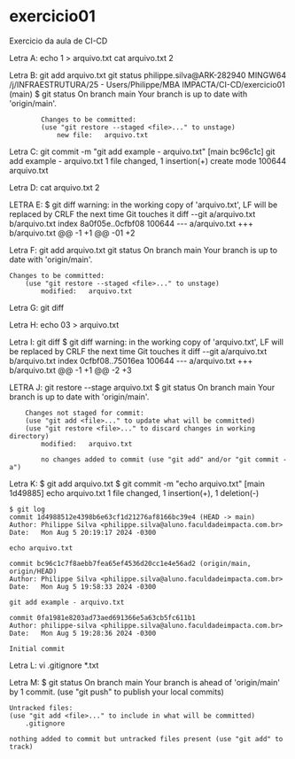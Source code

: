 # exercicio01
Exercicio da aula de CI-CD

Letra A:
    echo 1 > arquivo.txt
    cat arquivo.txt
    2
    
Letra B:
    git add arquivo.txt
    git status
        philippe.silva@ARK-282940 MINGW64 /j/INFRAESTRUTURA/25 - Users/Philippe/MBA IMPACTA/CI-CD/exercicio01 (main)
        $ git status
            On branch main
            Your branch is up to date with 'origin/main'.      

            Changes to be committed:
            (use "git restore --staged <file>..." to unstage)
                new file:   arquivo.txt

Letra C:
    git commit -m "git add example - arquivo.txt"
        [main bc96c1c] git add example - arquivo.txt
        1 file changed, 1 insertion(+)
        create mode 100644 arquivo.txt

Letra D:
    cat arquivo.txt
    2

LETRA E:
    $ git diff
    warning: in the working copy of 'arquivo.txt', LF will be replaced by CRLF the next time Git touches it
    diff --git a/arquivo.txt b/arquivo.txt
    index 8a0f05e..0cfbf08 100644
    --- a/arquivo.txt
    +++ b/arquivo.txt
    @@ -1 +1 @@
    -01
    +2


Letra F:
    git add arquivo.txt
    git status
    On branch main
    Your branch is up to date with 'origin/main'.      

    Changes to be committed:
        (use "git restore --staged <file>..." to unstage)
            modified:   arquivo.txt

Letra G:
    git diff

Letra H:
    echo 03 > arquivo.txt

Letra I:
    git diff
    $ git diff
    warning: in the working copy of 'arquivo.txt', LF will be replaced by CRLF the next time Git touches it
    diff --git a/arquivo.txt b/arquivo.txt
    index 0cfbf08..75016ea 100644
    --- a/arquivo.txt
    +++ b/arquivo.txt
    @@ -1 +1 @@
    -2
    +3

LETRA J:
    git restore --stage arquivo.txt
    $ git status
        On branch main
        Your branch is up to date with 'origin/main'.

        Changes not staged for commit:
        (use "git add <file>..." to update what will be committed)
        (use "git restore <file>..." to discard changes in working directory)
            modified:   arquivo.txt

            no changes added to commit (use "git add" and/or "git commit -a")  


Letra K:
    $ git add arquivo.txt
    $ git commit -m "echo arquivo.txt"
    [main 1d49885] echo arquivo.txt
    1 file changed, 1 insertion(+), 1 deletion(-)

    $ git log
    commit 1d4988512e4398b6e63cf1d21276af8166bc39e4 (HEAD -> main)
    Author: Philippe Silva <philippe.silva@aluno.faculdadeimpacta.com.br>
    Date:   Mon Aug 5 20:19:17 2024 -0300

    echo arquivo.txt

    commit bc96c1c7f8aebb7fea65ef4536d20cc1e4e56ad2 (origin/main, origin/HEAD)
    Author: Philippe Silva <philippe.silva@aluno.faculdadeimpacta.com.br>
    Date:   Mon Aug 5 19:58:33 2024 -0300

    git add example - arquivo.txt

    commit 0fa1981e8203ad73aed691366e5a63cb5fc611b1
    Author: philippe-silva <philippe.silva@aluno.faculdadeimpacta.com.br>
    Date:   Mon Aug 5 19:28:36 2024 -0300

    Initial commit


Letra L:
    vi .gitignore
    *.txt
    

Letra M:
    $ git status
    On branch main
    Your branch is ahead of 'origin/main' by 1 commit.
    (use "git push" to publish your local commits)

    Untracked files:
    (use "git add <file>..." to include in what will be committed)
        .gitignore

    nothing added to commit but untracked files present (use "git add" to track)

